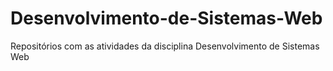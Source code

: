 # Desenvolvimento-de-Sistemas-Web
Repositórios com as atividades da disciplina Desenvolvimento de Sistemas Web
